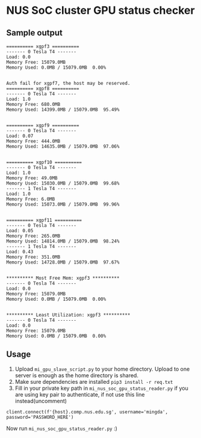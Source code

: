 # NUS SoC cluster GPU status checker

## Sample output
```
========== xgpf3 ==========
------- 0 Tesla T4 -------
Load: 0.0
Memory Free: 15079.0MB
Memory Used: 0.0MB / 15079.0MB  0.00%


Auth fail for xgpf7, the host may be reserved.
========== xgpf8 ==========
------- 0 Tesla T4 -------
Load: 1.0
Memory Free: 680.0MB
Memory Used: 14399.0MB / 15079.0MB  95.49%


========== xgpf9 ==========
------- 0 Tesla T4 -------
Load: 0.07
Memory Free: 444.0MB
Memory Used: 14635.0MB / 15079.0MB  97.06%


========== xgpf10 ==========
------- 0 Tesla T4 -------
Load: 1.0
Memory Free: 49.0MB
Memory Used: 15030.0MB / 15079.0MB  99.68%
------- 1 Tesla T4 -------
Load: 1.0
Memory Free: 6.0MB
Memory Used: 15073.0MB / 15079.0MB  99.96%


========== xgpf11 ==========
------- 0 Tesla T4 -------
Load: 0.05
Memory Free: 265.0MB
Memory Used: 14814.0MB / 15079.0MB  98.24%
------- 1 Tesla T4 -------
Load: 0.43
Memory Free: 351.0MB
Memory Used: 14728.0MB / 15079.0MB  97.67%


********** Most Free Mem: xgpf3 **********
------- 0 Tesla T4 -------
Load: 0.0
Memory Free: 15079.0MB
Memory Used: 0.0MB / 15079.0MB  0.00%


********** Least Utilization: xgpf3 **********
------- 0 Tesla T4 -------
Load: 0.0
Memory Free: 15079.0MB
Memory Used: 0.0MB / 15079.0MB  0.00%
```

## Usage

1. Upload `mi_gpu_slave_script.py` to your home directory. Upload to one server is enough as the home directory is shared.
2. Make sure dependencies are installed `pip3 install -r req.txt`
3. Fill in your private key path in `mi_nus_soc_gpu_status_reader.py` if you are using key pair to authenticate, if not use this line instead(uncomment)
```
client.connect(f'{host}.comp.nus.edu.sg', username='mingda', password='PASSWORD_HERE')
```

Now run `mi_nus_soc_gpu_status_reader.py`
:)
